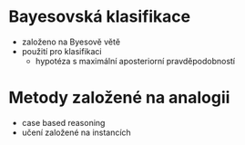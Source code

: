 # Bayesovská klasifikace
* založeno na Byesově větě
* použití pro klasifikaci
    * hypotéza s maximální aposteriorní pravděpodobností


# Metody založené na analogii
* case based reasoning
* učení založené na instancích